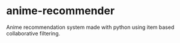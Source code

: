 # anime-recommender
Anime recommendation system made with python using item based collaborative filtering.
